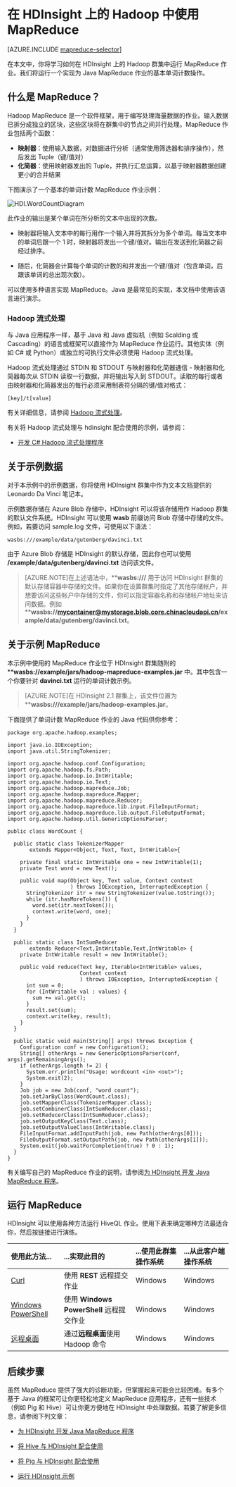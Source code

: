 <properties
   pageTitle="将 MapReduce 与 HDInsight 上的 Hadoop 配合使用 | Azure"
   description="学习如何在 HDInsight 上的 Hadoop 群集中运行 MapReduce 作业。你将运行一个实现为 Java MapReduce 作业的基本单词计数操作。"
   services="hdinsight"
   documentationCenter=""
   authors="Blackmist"
   manager="paulettm"
   editor="cgronlun"
	tags="azure-portal"/>

<tags
	ms.service="hdinsight"
	ms.date="08/23/2016"
	wacn.date="10/25/2016"/>

# 在 HDInsight 上的 Hadoop 中使用 MapReduce

[AZURE.INCLUDE [mapreduce-selector](../../includes/hdinsight-selector-use-mapreduce.md)]

在本文中，你将学习如何在 HDInsight 上的 Hadoop 群集中运行 MapReduce 作业。我们将运行一个实现为 Java MapReduce 作业的基本单词计数操作。

## <a id="whatis"></a>什么是 MapReduce？

Hadoop MapReduce 是一个软件框架，用于编写处理海量数据的作业。输入数据已拆分成独立的区块，这些区块将在群集中的节点之间并行处理。MapReduce 作业包括两个函数：

* **映射器**：使用输入数据，对数据进行分析（通常使用筛选器和排序操作），然后发出 Tuple（键/值对）
* **化简器**：使用映射器发出的 Tuple，并执行汇总运算，以基于映射器数据创建更小的合并结果

下图演示了一个基本的单词计数 MapReduce 作业示例：

![HDI.WordCountDiagram][image-hdi-wordcountdiagram]

此作业的输出是某个单词在所分析的文本中出现的次数。

* 映射器将输入文本中的每行用作一个输入并将其拆分为多个单词。每当文本中的单词后跟一个 1 时，映射器将发出一个键/值对。输出在发送到化简器之前经过排序。

* 随后，化简器会计算每个单词的计数的和并发出一个键/值对（包含单词，后跟该单词的总出现次数）。

可以使用多种语言实现 MapReduce。Java 是最常见的实现，本文档中使用该语言进行演示。

### Hadoop 流式处理

与 Java 应用程序一样，基于 Java 和 Java 虚拟机（例如 Scalding 或 Cascading）的语言或框架可以直接作为 MapReduce 作业运行。其他实体（例如 C# 或 Python）或独立的可执行文件必须使用 Hadoop 流式处理。

Hadoop 流式处理通过 STDIN 和 STDOUT 与映射器和化简器通信 - 映射器和化简器每次从 STDIN 读取一行数据，并将输出写入到 STDOUT。读取的每行或者由映射器和化简器发出的每行必须采用制表符分隔的键/值对格式：

    [key]/t[value]

有关详细信息，请参阅 [Hadoop 流式处理](http://hadoop.apache.org/docs/r1.2.1/streaming.html)。

有关将 Hadoop 流式处理与 hdinsight 配合使用的示例，请参阅：

* [开发 C# Hadoop 流式处理程序](/documentation/articles/hdinsight-hadoop-develop-deploy-streaming-jobs/)

## <a id="data"></a>关于示例数据

对于本示例中的示例数据，你将使用 HDInsight 群集中作为文本文档提供的 Leonardo Da Vinci 笔记本。

示例数据存储在 Azure Blob 存储中，HDInsight 可以将该存储用作 Hadoop 群集的默认文件系统。HDInsight 可以使用 **wasb** 前缀访问 Blob 存储中存储的文件。例如，若要访问 sample.log 文件，可使用以下语法：

	wasbs:///example/data/gutenberg/davinci.txt

由于 Azure Blob 存储是 HDInsight 的默认存储，因此你也可以使用 **/example/data/gutenberg/davinci.txt** 访问该文件。

> [AZURE.NOTE]在上述语法中，****wasbs:///** 用于访问 HDInsight 群集的默认存储容器中存储的文件。如果你在设置群集时指定了其他存储帐户，并想要访问这些帐户中存储的文件，你可以指定容器名称和存储帐户地址来访问数据。例如 ****wasbs://mycontainer@mystorage.blob.core.chinacloudapi.cn/example/data/gutenberg/davinci.txt**。

## <a id="job"></a>关于示例 MapReduce

本示例中使用的 MapReduce 作业位于 HDInsight 群集随附的 ****wasbs://example/jars/hadoop-mapreduce-examples.jar** 中。其中包含一个你要针对 **davinci.txt** 运行的单词计数示例。

> [AZURE.NOTE]在 HDInsight 2.1 群集上，该文件位置为 ****wasbs:///example/jars/hadoop-examples.jar**。

下面提供了单词计数 MapReduce 作业的 Java 代码供你参考：

	package org.apache.hadoop.examples;

	import java.io.IOException;
	import java.util.StringTokenizer;

	import org.apache.hadoop.conf.Configuration;
	import org.apache.hadoop.fs.Path;
	import org.apache.hadoop.io.IntWritable;
	import org.apache.hadoop.io.Text;
	import org.apache.hadoop.mapreduce.Job;
	import org.apache.hadoop.mapreduce.Mapper;
	import org.apache.hadoop.mapreduce.Reducer;
	import org.apache.hadoop.mapreduce.lib.input.FileInputFormat;
	import org.apache.hadoop.mapreduce.lib.output.FileOutputFormat;
	import org.apache.hadoop.util.GenericOptionsParser;

	public class WordCount {

	  public static class TokenizerMapper
	       extends Mapper<Object, Text, Text, IntWritable>{

	    private final static IntWritable one = new IntWritable(1);
	    private Text word = new Text();

	    public void map(Object key, Text value, Context context
	                    ) throws IOException, InterruptedException {
	      StringTokenizer itr = new StringTokenizer(value.toString());
	      while (itr.hasMoreTokens()) {
	        word.set(itr.nextToken());
	        context.write(word, one);
	      }
	    }
	  }

	  public static class IntSumReducer
	       extends Reducer<Text,IntWritable,Text,IntWritable> {
	    private IntWritable result = new IntWritable();

	    public void reduce(Text key, Iterable<IntWritable> values,
	                       Context context
	                       ) throws IOException, InterruptedException {
	      int sum = 0;
	      for (IntWritable val : values) {
	        sum += val.get();
	      }
	      result.set(sum);
	      context.write(key, result);
	    }
	  }

	  public static void main(String[] args) throws Exception {
	    Configuration conf = new Configuration();
	    String[] otherArgs = new GenericOptionsParser(conf, args).getRemainingArgs();
	    if (otherArgs.length != 2) {
	      System.err.println("Usage: wordcount <in> <out>");
	      System.exit(2);
	    }
	    Job job = new Job(conf, "word count");
	    job.setJarByClass(WordCount.class);
	    job.setMapperClass(TokenizerMapper.class);
	    job.setCombinerClass(IntSumReducer.class);
	    job.setReducerClass(IntSumReducer.class);
	    job.setOutputKeyClass(Text.class);
	    job.setOutputValueClass(IntWritable.class);
	    FileInputFormat.addInputPath(job, new Path(otherArgs[0]));
	    FileOutputFormat.setOutputPath(job, new Path(otherArgs[1]));
	    System.exit(job.waitForCompletion(true) ? 0 : 1);
	  }
	}

有关编写自己的 MapReduce 作业的说明，请参阅[为 HDInsight 开发 Java MapReduce 程序](/documentation/articles/hdinsight-develop-deploy-java-mapreduce/)。

## <a id="run"></a>运行 MapReduce

HDInsight 可以使用各种方法运行 HiveQL 作业。使用下表来确定哪种方法最适合你，然后按链接进行演练。

| **使用此方法**... | **...实现此目的** | ...使用此**群集操作系统** | ...从此**客户端操作系统** |
|:-------------------------------------------------------------------|:--------------------------------------------------------|:------------------------------------------|:-----------------------------------------|
| [Curl](/documentation/articles/hdinsight-hadoop-use-mapreduce-curl/) | 使用 **REST** 远程提交作业 | Windows | Windows |
| [Windows PowerShell](/documentation/articles/hdinsight-hadoop-use-mapreduce-powershell/) | 使用 **Windows PowerShell** 远程提交作业 | Windows | Windows |
| [远程桌面](/documentation/articles/hdinsight-hadoop-use-mapreduce-remote-desktop/) | 通过**远程桌面**使用 Hadoop 命令 | Windows | Windows |

## <a id="nextsteps"></a>后续步骤

虽然 MapReduce 提供了强大的诊断功能，但掌握起来可能会比较困难。有多个基于 Java 的框架可让你更轻松地定义 MapReduce 应用程序，还有一些技术（例如 Pig 和 Hive）可让你更方便地在 HDInsight 中处理数据。若要了解更多信息，请参阅下列文章：

* [为 HDInsight 开发 Java MapReduce 程序](/documentation/articles/hdinsight-develop-deploy-java-mapreduce/)

* [将 Hive 与 HDInsight 配合使用][hdinsight-use-hive]

* [将 Pig 与 HDInsight 配合使用][hdinsight-use-pig]

* [运行 HDInsight 示例][hdinsight-samples]


[hdinsight-upload-data]: /documentation/articles/hdinsight-upload-data/
[hdinsight-get-started]: /documentation/articles/hdinsight-hadoop-tutorial-get-started-windows-v1/
[hdinsight-develop-mapreduce-jobs]: /documentation/articles/hdinsight-develop-deploy-java-mapreduce/
[hdinsight-develop-streaming]: /documentation/articles/hdinsight-hadoop-develop-deploy-streaming-jobs/
[hdinsight-use-hive]: /documentation/articles/hdinsight-use-hive/
[hdinsight-use-pig]: /documentation/articles/hdinsight-use-pig/
[hdinsight-samples]: /documentation/articles/hdinsight-run-samples/
[hdinsight-provision]: /documentation/articles/hdinsight-provision-clusters-v1/

[powershell-install-configure]: /documentation/articles/powershell-install-configure/

[image-hdi-wordcountdiagram]: ./media/hdinsight-use-mapreduce/HDI.WordCountDiagram.gif

<!---HONumber=Mooncake_1207_2015-->